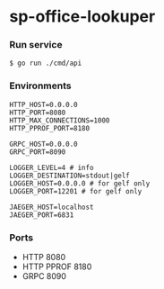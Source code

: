 # sp-office-lookuper

### Run service

```shell
$ go run ./cmd/api
```

### Environments
```shell
HTTP_HOST=0.0.0.0
HTTP_PORT=8080
HTTP_MAX_CONNECTIONS=1000
HTTP_PPROF_PORT=8180

GRPC_HOST=0.0.0.0
GRPC_PORT=8090

LOGGER_LEVEL=4 # info
LOGGER_DESTINATION=stdout|gelf
LOGGER_HOST=0.0.0.0 # for gelf only
LOGGER_PORT=12201 # for gelf only

JAEGER_HOST=localhost
JAEGER_PORT=6831
```

### Ports
* HTTP 8080
* HTTP PPROF 8180
* GRPC 8090